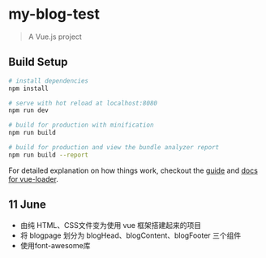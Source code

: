 # my-blog-test

> A Vue.js project

## Build Setup

``` bash
# install dependencies
npm install

# serve with hot reload at localhost:8080
npm run dev

# build for production with minification
npm run build

# build for production and view the bundle analyzer report
npm run build --report
```

For detailed explanation on how things work, checkout the [guide](http://vuejs-templates.github.io/webpack/) and [docs for vue-loader](http://vuejs.github.io/vue-loader).


## 11 June
* 由纯 HTML、CSS文件变为使用 vue 框架搭建起来的项目
* 将 blogpage 划分为 blogHead、blogContent、blogFooter 三个组件
* 使用font-awesome库